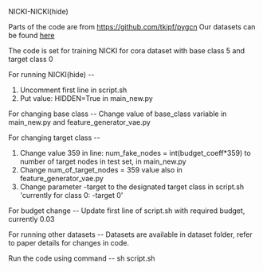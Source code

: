 NICKI-NICKI(hide)

Parts of the code are from https://github.com/tkipf/pygcn
Our datasets can be found [here](https://drive.google.com/file/d/1W9oW_vANjO6i39q8ZtLg7rXlqmkIN5dQ/view?usp=sharing)

The code is set for training NICKI for cora dataset with base class 5 and target class 0

For running NICKI(hide) -- 
1. Uncomment first line in script.sh
2. Put value: HIDDEN=True in main_new.py

For changing base class --
Change value of base_class variable in main_new.py and feature_generator_vae.py

For changing target class --
1. Change value 359 in line: num_fake_nodes = int(budget_coeff*359) to number of target nodes in test set, in main_new.py
2. Change num_of_target_nodes = 359 value also in feature_generator_vae.py
3. Change parameter -target to the designated target class in script.sh 'currently for class 0: -target 0'

For budget change --
Update first line of script.sh with required budget, currently 0.03

For running other datasets --
Datasets are available in dataset folder, refer to paper details for changes in code.


Run the code using command --
	sh script.sh
